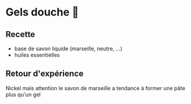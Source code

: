 # Gels douche 🚿

## Recette

- base de savon liquide (marseille, neutre, ...)
- huiles essentielles

## Retour d'expérience

Nickel mais attention le savon de marseille a tendance à former une pâte plus qu'un gel
